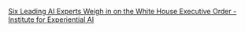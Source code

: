 [Six Leading AI Experts Weigh in on the White House Executive Order - Institute for Experiential AI](https://qi.tc/qi/118646)
